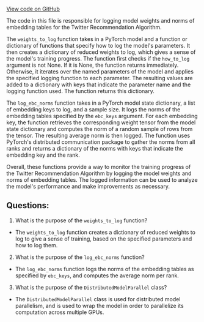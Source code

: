 [View code on GitHub](https://github.com/twitter/the-algorithm-ml/common/log_weights.py)

The code in this file is responsible for logging model weights and norms of embedding tables for the Twitter Recommendation Algorithm. 

The `weights_to_log` function takes in a PyTorch model and a function or dictionary of functions that specify how to log the model's parameters. It then creates a dictionary of reduced weights to log, which gives a sense of the model's training progress. The function first checks if the `how_to_log` argument is not None. If it is None, the function returns immediately. Otherwise, it iterates over the named parameters of the model and applies the specified logging function to each parameter. The resulting values are added to a dictionary with keys that indicate the parameter name and the logging function used. The function returns this dictionary.

The `log_ebc_norms` function takes in a PyTorch model state dictionary, a list of embedding keys to log, and a sample size. It logs the norms of the embedding tables specified by the `ebc_keys` argument. For each embedding key, the function retrieves the corresponding weight tensor from the model state dictionary and computes the norm of a random sample of rows from the tensor. The resulting average norm is then logged. The function uses PyTorch's distributed communication package to gather the norms from all ranks and returns a dictionary of the norms with keys that indicate the embedding key and the rank.

Overall, these functions provide a way to monitor the training progress of the Twitter Recommendation Algorithm by logging the model weights and norms of embedding tables. The logged information can be used to analyze the model's performance and make improvements as necessary.
## Questions: 
 1. What is the purpose of the `weights_to_log` function?
- The `weights_to_log` function creates a dictionary of reduced weights to log to give a sense of training, based on the specified parameters and how to log them.

2. What is the purpose of the `log_ebc_norms` function?
- The `log_ebc_norms` function logs the norms of the embedding tables as specified by `ebc_keys`, and computes the average norm per rank.

3. What is the purpose of the `DistributedModelParallel` class?
- The `DistributedModelParallel` class is used for distributed model parallelism, and is used to wrap the model in order to parallelize its computation across multiple GPUs.